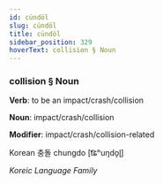 ```yaml
---
id: cündöl
slug: cündöl
title: cündöl
sidebar_position: 329
hoverText: collision § Noun
---
```


### collision § Noun

**Verb**: to be an impact/crash/collision

**Noun**: impact/crash/collision

**Modifier**: impact/crash/collision-related

Korean 충돌 chungdo [t͡ɕʰuŋdo̞ɭ]

*Koreic Language Family*